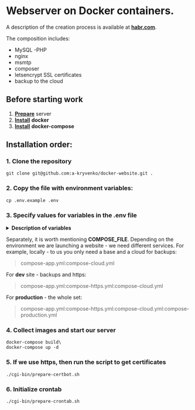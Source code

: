 # Webserver on Docker containers.

A description of the creation process is available at **[habr.com](https://habr.com/ru/post/670938/)**.

The composition includes:
- MySQL
-PHP
- nginx
- msmtp
- composer
- letsencrypt SSL certificates
- backup to the cloud

## Before starting work

1. **[Prepare](https://www.digitalocean.com/community/tutorials/initial-server-setup-with-ubuntu-22-04)** server
2. **[Install](https://www.digitalocean.com/community/tutorials/how-to-install-and-use-docker-on-ubuntu-22-04)** **docker**
3. **[Install](https://www.digitalocean.com/community/tutorials/how-to-install-wordpress-with-docker-compose)** **docker-compose**

## Installation order:

### 1. Clone the repository

~~~
git clone git@github.com:a-kryvenko/docker-website.git .
~~~

### 2. Copy the file with environment variables:

~~~
cp .env.example .env
~~~

### 3. Specify values ​​for variables in the .env file

<details>
    <summary><b>Description of variables</b></summary>
    <ul>
        <li><b>COMPOSE_FILE</b> - which docker-compose files to include. Differ for dev and production environments;</li>
        <li><b>SYSTEM_GROUP_ID</b> - group ID of the host user on behalf of which we are working with the server. Usually 1000;</li>
        <li><b>SYSTEM_USER_ID</b> - group ID of the host user on behalf of which we are working with the server. Usually 1000;</li>
        <li><b>APP_NAME</b> - <b>url</b> by which the site is accessible. For example, <b>example.com</b> or <b>example.local</b> for local development;</li>
        <li><b>ADMINISTRATOR_EMAIL</b> - email to which we send information about certificates;</li>
        <li><b>DB_HOST</b> - database host. By default <b>db</b>, but in the case when the database is on another server - specify the server address;</li>
        <li><b>DB_DATABASE</b> - database name;</li>
        <li><b>DB_USER</b> - the name of the user who works with the database;</li>
        <li><b>DB_USER_PASSWORD</b> - database user password;</li>
        <li><b>DB_ROOT_PASSWORD</b> - <b>root</b> password of the database user;</li>
        <li><b>AWS_S3_URL</b> - <b>url</b> of cloud backup storage;</li>
        <li><b>AWS_S3_BUCKET</b> - name of the bucket in the backup storage;</li>
        <li><b>AWS_S3_ACCESS_KEY_ID</b> - storage key;</li>
        <li><b>AWS_S3_SECRET_ACCESS_KEY</b> - storage password;</li>
        <li><b>AWS_S3_LOCAL_MOUNT_POINT</b> - path to the local folder where we mount the cloud storage;</li>
        <li><b>MAIL_SMTP_HOST</b> - smpt host for sending mail, e.g. <b>smtp.gmail.com</b>;</li>
        <li><b>MAIL_SMTP_PORT</b> - smpt port. Default 25;</li>
        <li><b>MAIL_SMTP_USER</b> - smpt username;</li>
        <li><b>MAIL_SMTP_PASSWORD</b> - smtp password.</li>
    </ul>
</details>

Separately, it is worth mentioning **COMPOSE_FILE**. Depending on the environment
we are launching a website - we need different services. For example, locally - to us
you only need a base and a cloud for backups:

> compose-app.yml:compose-cloud.yml

For **dev** site - backups and https:

> compose-app.yml:compose-https.yml:compose-cloud.yml

For **production** - the whole set:
> compose-app.yml:compose-https.yml:compose-cloud.yml:compose-production.yml

### 4. Collect images and start our server

~~~
docker-compose build\
docker-compose up -d
~~~

### 5. If we use https, then run the script to get certificates

~~~
./cgi-bin/prepare-certbot.sh
~~~

### 6. Initialize crontab

~~~
./cgi-bin/prepare-crontab.sh
~~~